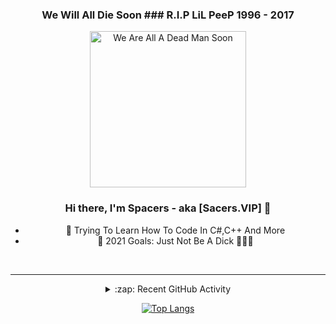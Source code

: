 <div align='center'>
  
### We Will All Die Soon ### R.I.P LiL PeeP 1996 - 2017

<img src="https://i.imgur.com/CTb98uK.gif" alt="We Are All A Dead Man Soon" width="250" />

### Hi there, I'm Spacers - aka [Sacers.VIP] 👋

- 🔭 Trying To Learn How To Code In C#,C++ And More 
- 🥅 2021 Goals: Just Not Be A Dick 🤣🤣🤣

<br />

---

<details>
  <summary>:zap: Recent GitHub Activity</summary>
  
<!--START_SECTION:activity-->
- 1# - Blaze's Mod
- 2# - FireGuard Discord Bot
- 3# - Fusion Client
<!--END_SECTION:activity-->

</details>
  
[![Top Langs](https://github-readme-stats.vercel.app/api/top-langs/?username=SpacersVIP&layout=compact)](https://github.com/anuraghazra/github-readme-stats)
  
</div>
